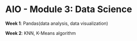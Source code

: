 # AIO - Module 3: Data Science

**Week 1**: Pandas(data analysis, data visualization)

**Week 2**: KNN, K-Means algorithm